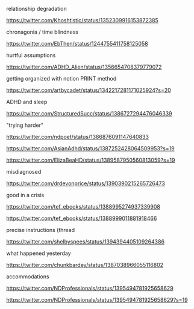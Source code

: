 ---
---

relationship degradation

https://twitter.com/Khoshtistic/status/1352309916153872385

chronagonia / time blindness

https://twitter.com/EbThen/status/1244755411758125058


hurtful assumptions

https://twitter.com/ADHD_Alien/status/1356654708379779072 

getting organized with notion PRINT method

https://twitter.com/artbycadet/status/1342217281171025924?s=20 

ADHD and sleep

https://twitter.com/StructuredSucc/status/1386727294476046339 

"trying harder"

https://twitter.com/ndpoet/status/1386876091147640833 

https://twitter.com/AsianAdhd/status/1387252428064509953?s=19 

https://twitter.com/ElizaBeaHD/status/1389587950560813059?s=19 

misdiagnosed

https://twitter.com/drdevonprice/status/1390390215265726473 

good in a crisis

https://twitter.com/tef_ebooks/status/1388995274937339908 

https://twitter.com/tef_ebooks/status/1388999011881918466

precise instructions (thread

https://twitter.com/shelbyspees/status/1394394405109264386 

what happened yesterday

https://twitter.com/chunkbardey/status/1387038966055116802 

accommodations

https://twitter.com/NDProfessionals/status/1395494781925658629

https://twitter.com/NDProfessionals/status/1395494781925658629?s=19 